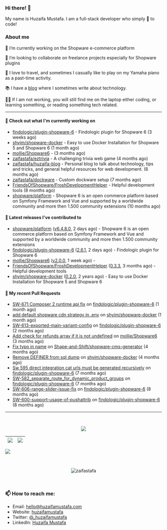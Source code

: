 ### Hi there! 👋

My name is Huzaifa Mustafa. I am a full-stack developer who simply :blue_heart: to code!

### About me 

🔭 I’m currently working on the Shopware e-commerce platform

:briefcase: I’m looking to collaborate on freelance projects especially for Shopware plugins

:musical_keyboard: I love to travel, and sometimes I casually like to play on my Yamaha piano as a past-time activity. 

:books: I have a [blog](https://blog.huzaifamustafa.com) where I sometimes write about technology.

:man_technologist: If I am not working, you will still find me on the laptop either coding, or learning something, or reading something tech related. 

----

#### 👷 Check out what I'm currently working on

- [findologic/plugin-shopware-6](https://github.com/findologic/plugin-shopware-6) - Findologic plugin for Shopware 6 (3 weeks ago)
- [shyim/shopware-docker](https://github.com/shyim/shopware-docker) - Easy to use Docker Installation for Shopware 5 and Shopware 6 (1 month ago)
- [mollie/Shopware6](https://github.com/mollie/Shopware6) -  (3 months ago)
- [zaifastafa/eztrivia](https://github.com/zaifastafa/eztrivia) - A challenging trivia web game (4 months ago)
- [zaifastafa/huzaifa-blog](https://github.com/zaifastafa/huzaifa-blog) - Personal blog to talk about technology, tips and tricks, and general helpful resources for web development. (6 months ago)
- [zaifastafa/dockware](https://github.com/zaifastafa/dockware) - Custom dockware setup (7 months ago)
- [FriendsOfShopware/FroshDevelopmentHelper](https://github.com/FriendsOfShopware/FroshDevelopmentHelper) - Helpful development tools (8 months ago)
- [shopware/platform](https://github.com/shopware/platform) - Shopware 6 is an open commerce platform based on Symfony Framework and Vue and supported by a worldwide community and more then 1.500 community extensions (10 months ago)

#### 🔭 Latest releases I've contributed to

- [shopware/platform](https://github.com/shopware/platform) ([v6.4.8.0](https://github.com/shopware/platform/releases/tag/v6.4.8.0), 2 days ago) - Shopware 6 is an open commerce platform based on Symfony Framework and Vue and supported by a worldwide community and more then 1.500 community extensions
- [findologic/plugin-shopware-6](https://github.com/findologic/plugin-shopware-6) ([2.6.1](https://github.com/findologic/plugin-shopware-6/releases/tag/2.6.1), 2 days ago) - Findologic plugin for Shopware 6
- [mollie/Shopware6](https://github.com/mollie/Shopware6) ([v2.0.0](https://github.com/mollie/Shopware6/releases/tag/v2.0.0), 1 week ago) - 
- [FriendsOfShopware/FroshDevelopmentHelper](https://github.com/FriendsOfShopware/FroshDevelopmentHelper) ([0.3.3](https://github.com/FriendsOfShopware/FroshDevelopmentHelper/releases/tag/0.3.3), 3 months ago) - Helpful development tools
- [shyim/shopware-docker](https://github.com/shyim/shopware-docker) ([0.2.0](https://github.com/shyim/shopware-docker/releases/tag/0.2.0), 2 years ago) - Easy to use Docker Installation for Shopware 5 and Shopware 6

#### 🔨 My recent Pull Requests

- [SW-671 Composer 2 runtime api fix](https://github.com/findologic/plugin-shopware-6/pull/239) on [findologic/plugin-shopware-6](https://github.com/findologic/plugin-shopware-6) (1 month ago)
- [add default shopware cdn strategy in .env](https://github.com/shyim/shopware-docker/pull/138) on [shyim/shopware-docker](https://github.com/shyim/shopware-docker) (1 month ago)
- [SW-613-exported-main-variant-config](https://github.com/findologic/plugin-shopware-6/pull/233) on [findologic/plugin-shopware-6](https://github.com/findologic/plugin-shopware-6) (2 months ago)
- [Add check for refunds array if it is not undefined](https://github.com/mollie/Shopware6/pull/222) on [mollie/Shopware6](https://github.com/mollie/Shopware6) (3 months ago)
- [Fix typo in name](https://github.com/Shape-and-Shift/shopware-cms-generator/pull/1) on [Shape-and-Shift/shopware-cms-generator](https://github.com/Shape-and-Shift/shopware-cms-generator) (4 months ago)
- [Remove DEFINER from sql dump](https://github.com/shyim/shopware-docker/pull/127) on [shyim/shopware-docker](https://github.com/shyim/shopware-docker) (4 months ago)
- [Sw 595 direct integration cat urls must be generated recursively](https://github.com/findologic/plugin-shopware-6/pull/196) on [findologic/plugin-shopware-6](https://github.com/findologic/plugin-shopware-6) (7 months ago)
- [SW-582_separate_route_for_dynamic_product_groups](https://github.com/findologic/plugin-shopware-6/pull/193) on [findologic/plugin-shopware-6](https://github.com/findologic/plugin-shopware-6) (7 months ago)
- [SW-606-range-slider-issue-fix](https://github.com/findologic/plugin-shopware-6/pull/188) on [findologic/plugin-shopware-6](https://github.com/findologic/plugin-shopware-6) (8 months ago)
- [SW-600-support-usage-of-pushattrib](https://github.com/findologic/plugin-shopware-6/pull/187) on [findologic/plugin-shopware-6](https://github.com/findologic/plugin-shopware-6) (8 months ago)

----

<br>
<p align="center">
<img src="https://github-readme-streak-stats.herokuapp.com/?user=zaifastafa&count_private=true&layout=compact&theme=tokyonight">
</p>


|![](https://github-readme-stats.vercel.app/api?username=zaifastafa&&show_icons=true&title_color=ffffff&icon_color=bb2acf&text_color=daf7dc&bg_color=151515&count_private=true)|![](https://github-readme-stats.vercel.app/api/top-langs/?username=zaifastafa&layout=compact&theme=tokyonight)|
|-|-|

![](https://activity-graph.herokuapp.com/graph?username=zaifastafa&theme=redical&count_private=true)

<br>
<p align="center"><p align="center"> <img src="https://komarev.com/ghpvc/?username=zaifastafa" alt="zaifastafa"/> </p>  </p>
<br>

### 📫 How to reach me:

- Email: hello@huzaifamustafa.com
- Website: [huzaifamustafa](https://huzaifamustafa.com)
- Twitter: [@_huzaifamustafa](https://twitter.com/_huzaifamustafa)
- LinkedIn: [Huzaifa Mustafa](https://www.linkedin.com/in/zaifastafa/)
